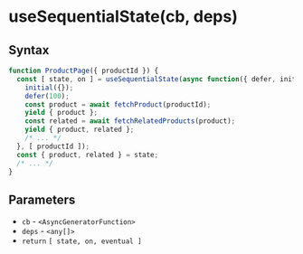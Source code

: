 # useSequentialState(cb, deps)

## Syntax

```js
function ProductPage({ productId }) {
  const [ state, on ] = useSequentialState(async function({ defer, initial }) => {
    initial({});
    defer(100);
    const product = await fetchProduct(productId);
    yield { product };
    const related = await fetchRelatedProducts(product);
    yield { product, related };
    /* ... */
  }, [ productId ]);
  const { product, related } = state;
  /* ... */
}
```

## Parameters

* `cb` - `<AsyncGeneratorFunction>`
* `deps` - `<any[]>`
* `return` `[ state, on, eventual ]`
